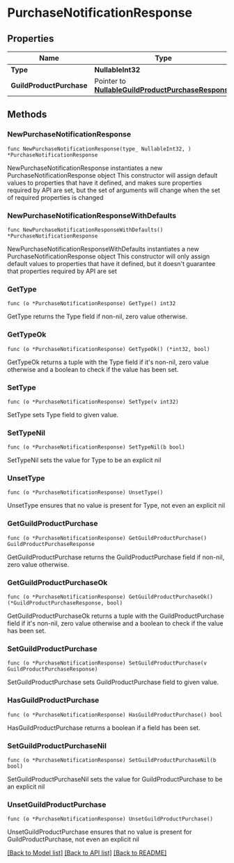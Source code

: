 # PurchaseNotificationResponse

## Properties

Name | Type | Description | Notes
------------ | ------------- | ------------- | -------------
**Type** | **NullableInt32** |  | 
**GuildProductPurchase** | Pointer to [**NullableGuildProductPurchaseResponse**](GuildProductPurchaseResponse.md) |  | [optional] 

## Methods

### NewPurchaseNotificationResponse

`func NewPurchaseNotificationResponse(type_ NullableInt32, ) *PurchaseNotificationResponse`

NewPurchaseNotificationResponse instantiates a new PurchaseNotificationResponse object
This constructor will assign default values to properties that have it defined,
and makes sure properties required by API are set, but the set of arguments
will change when the set of required properties is changed

### NewPurchaseNotificationResponseWithDefaults

`func NewPurchaseNotificationResponseWithDefaults() *PurchaseNotificationResponse`

NewPurchaseNotificationResponseWithDefaults instantiates a new PurchaseNotificationResponse object
This constructor will only assign default values to properties that have it defined,
but it doesn't guarantee that properties required by API are set

### GetType

`func (o *PurchaseNotificationResponse) GetType() int32`

GetType returns the Type field if non-nil, zero value otherwise.

### GetTypeOk

`func (o *PurchaseNotificationResponse) GetTypeOk() (*int32, bool)`

GetTypeOk returns a tuple with the Type field if it's non-nil, zero value otherwise
and a boolean to check if the value has been set.

### SetType

`func (o *PurchaseNotificationResponse) SetType(v int32)`

SetType sets Type field to given value.


### SetTypeNil

`func (o *PurchaseNotificationResponse) SetTypeNil(b bool)`

 SetTypeNil sets the value for Type to be an explicit nil

### UnsetType
`func (o *PurchaseNotificationResponse) UnsetType()`

UnsetType ensures that no value is present for Type, not even an explicit nil
### GetGuildProductPurchase

`func (o *PurchaseNotificationResponse) GetGuildProductPurchase() GuildProductPurchaseResponse`

GetGuildProductPurchase returns the GuildProductPurchase field if non-nil, zero value otherwise.

### GetGuildProductPurchaseOk

`func (o *PurchaseNotificationResponse) GetGuildProductPurchaseOk() (*GuildProductPurchaseResponse, bool)`

GetGuildProductPurchaseOk returns a tuple with the GuildProductPurchase field if it's non-nil, zero value otherwise
and a boolean to check if the value has been set.

### SetGuildProductPurchase

`func (o *PurchaseNotificationResponse) SetGuildProductPurchase(v GuildProductPurchaseResponse)`

SetGuildProductPurchase sets GuildProductPurchase field to given value.

### HasGuildProductPurchase

`func (o *PurchaseNotificationResponse) HasGuildProductPurchase() bool`

HasGuildProductPurchase returns a boolean if a field has been set.

### SetGuildProductPurchaseNil

`func (o *PurchaseNotificationResponse) SetGuildProductPurchaseNil(b bool)`

 SetGuildProductPurchaseNil sets the value for GuildProductPurchase to be an explicit nil

### UnsetGuildProductPurchase
`func (o *PurchaseNotificationResponse) UnsetGuildProductPurchase()`

UnsetGuildProductPurchase ensures that no value is present for GuildProductPurchase, not even an explicit nil

[[Back to Model list]](../README.md#documentation-for-models) [[Back to API list]](../README.md#documentation-for-api-endpoints) [[Back to README]](../README.md)


